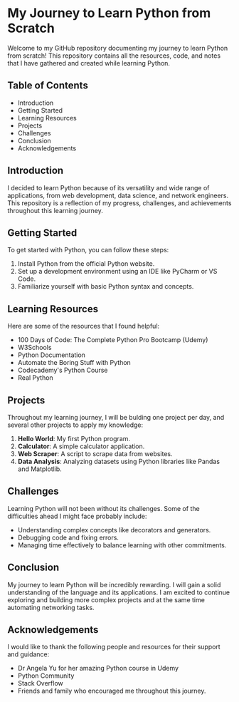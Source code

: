 # My Journey to Learn Python from Scratch

Welcome to my GitHub repository documenting my journey to learn Python from scratch! This repository contains all the resources, code, and notes that I have gathered and created while learning Python.

## Table of Contents

- Introduction
- Getting Started
- Learning Resources
- Projects
- Challenges
- Conclusion
- Acknowledgements

## Introduction

I decided to learn Python because of its versatility and wide range of applications, from web development, data science, and network engineers. This repository is a reflection of my progress, challenges, and achievements throughout this learning journey.

## Getting Started

To get started with Python, you can follow these steps:

1. Install Python from the official Python website.
2. Set up a development environment using an IDE like PyCharm or VS Code.
3. Familiarize yourself with basic Python syntax and concepts.

## Learning Resources

Here are some of the resources that I found helpful:

- 100 Days of Code: The Complete Python Pro Bootcamp (Udemy)
- W3Schools
- Python Documentation
- Automate the Boring Stuff with Python
- Codecademy's Python Course
- Real Python

## Projects

Throughout my learning journey, I will be bulding one project per day, and several other projects to apply my knowledge:

1. **Hello World**: My first Python program.
2. **Calculator**: A simple calculator application.
3. **Web Scraper**: A script to scrape data from websites.
4. **Data Analysis**: Analyzing datasets using Python libraries like Pandas and Matplotlib.

## Challenges

Learning Python will not been without its challenges. Some of the difficulties ahead I might face probably include:

- Understanding complex concepts like decorators and generators.
- Debugging code and fixing errors.
- Managing time effectively to balance learning with other commitments.

## Conclusion

My journey to learn Python will be incredibly rewarding. I will gain a solid understanding of the language and its applications. I am excited to continue exploring and building more complex projects and at the same time automating networking tasks.

## Acknowledgements

I would like to thank the following people and resources for their support and guidance:

- Dr Angela Yu for her amazing Python course in Udemy
- Python Community
- Stack Overflow
- Friends and family who encouraged me throughout this journey.

